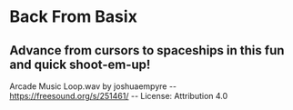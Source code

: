 # **Back From Basix**

## Advance from cursors to spaceships in this fun and quick shoot-em-up!

Arcade Music Loop.wav by joshuaempyre -- https://freesound.org/s/251461/ -- License: Attribution 4.0